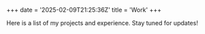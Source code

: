 +++
date = '2025-02-09T21:25:36Z'
title = 'Work'
+++


Here is a list of my projects and experience. Stay tuned for updates!
